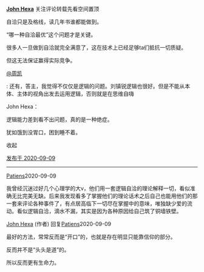 [**John Hexa**](https://www.zhihu.com/people/mcbig)
关注评论转载先看空间置顶
>
自洽只是及格线，读几年书谁都能做到。  
  >
“哪一种自洽最优”这个问题才是关键。  
  >
很多人一旦做到自洽就完全满意了，这在技术上已经足够ta们抵抗一切质疑。  
  >
但这无法保证赢得实际竞争。  
>
[@周凯](https://www.zhihu.com/people/cf3e49b6e4da91e39e1858be8c37862c)
>
: 还有，答主，我觉得不仅仅是逻辑的问题。刘镇锐逻辑也很好。但是不能从本体、主体的视角出发去运用逻辑，否则就是在思维自嗨
>>
John Hexa：
>>
逻辑能力差到看不出问题，真的是一种绝症。  
  >>
犹如饿到没胃口，困到睡不着。
>>
收起​

[发布于 2020-09-09](https://www.zhihu.com/pin/1286855108455112704)

---
  
[Patiens](https://www.zhihu.com/people/daxiaoda)2020-09-09
>
我曾经沉迷过好几个心理学的大v，他们用一套逻辑自洽的理论解释一切，看似准确无比完美无缺。后来我发现看多了掌握他们的理论话术之后自己也能用他们的那一套来评论各种事件了，有点居高临下一切尽在掌握中的意味，唯独缺少爱的流动。看似逻辑自洽，滴水不漏，其实是因为各种原因给自己筑了铜墙铁壁。

[John Hexa](https://www.zhihu.com/people/mcbig)​ (作者) 回复[Patiens](https://www.zhihu.com/people/daxiaoda)2020-09-09
>
最好的方法，常常反而是“开口”的，也就是存在明显只能靠信仰的部分。  
  >
反而并不是“头头是道”的。  
  >
所以反而更有生命力。